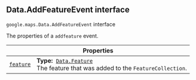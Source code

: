 
<devsite-heading text=" Data.AddFeatureEvent interface" for="Data.AddFeatureEvent" level="h2" link="" toc="" back-to-top=""><h2 id="Data.AddFeatureEvent" is-upgraded="">Data.AddFeatureEvent interface</h2></devsite-heading>
<p>
<code translate="no" dir="ltr"><span itemprop="path">google.maps</span>.<span itemprop="name">Data.AddFeatureEvent</span></code>
interface
</p>
<p>The properties of a <code translate="no" dir="ltr">addfeature</code> event.</p>
<div class="devsite-table-wrapper"><table class="properties responsive" summary="interface Data.AddFeatureEvent - Properties">
<thead>
<tr><th colspan="2">Properties</th>
</tr></thead>
<tbody>
<tr id="Data.AddFeatureEvent.feature">
<td itemprop="property"><code translate="no" dir="ltr"><a class="secret-link" href="#Data.AddFeatureEvent.feature"><span>feature</span></a></code></td>
<td><div><strong>Type:</strong>&nbsp; <code translate="no" dir="ltr"><a href="Data.Feature.md">Data.Feature</a></code></div>
<div class="desc">The feature that was added to the <code translate="no" dir="ltr">FeatureCollection</code>.</div></td>
</tr>
</tbody>
</table></div>

